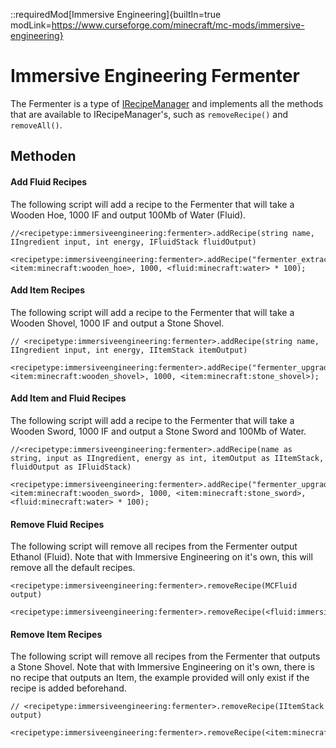 ::requiredMod[Immersive Engineering]{builtIn=true modLink=https://www.curseforge.com/minecraft/mc-mods/immersive-engineering}

# Immersive Engineering Fermenter

The Fermenter is a type of [IRecipeManager](/vanilla/api/managers/IRecipeManager) and implements all the methods that are available to IRecipeManager's, such as `removeRecipe()` and `removeAll()`.

## Methoden

#### Add Fluid Recipes

The following script will add a recipe to the Fermenter that will take a Wooden Hoe, 1000 IF and output 100Mb of Water (Fluid).

```zenscript
//<recipetype:immersiveengineering:fermenter>.addRecipe(string name, IIngredient input, int energy, IFluidStack fluidOutput)

<recipetype:immersiveengineering:fermenter>.addRecipe("fermenter_extract_water", <item:minecraft:wooden_hoe>, 1000, <fluid:minecraft:water> * 100);
```

#### Add Item Recipes

The following script will add a recipe to the Fermenter that will take a Wooden Shovel, 1000 IF and output a Stone Shovel.

```zenscript
// <recipetype:immersiveengineering:fermenter>.addRecipe(string name, IIngredient input, int energy, IItemStack itemOutput)

<recipetype:immersiveengineering:fermenter>.addRecipe("fermenter_upgrade_hoe", <item:minecraft:wooden_shovel>, 1000, <item:minecraft:stone_shovel>);
```

#### Add Item and Fluid Recipes

The following script will add a recipe to the Fermenter that will take a Wooden Sword, 1000 IF and output a Stone Sword and 100Mb of Water.

```zenscript
//<recipetype:immersiveengineering:fermenter>.addRecipe(name as string, input as IIngredient, energy as int, itemOutput as IItemStack, fluidOutput as IFluidStack)

<recipetype:immersiveengineering:fermenter>.addRecipe("fermenter_upgrade_sword", <item:minecraft:wooden_sword>, 1000, <item:minecraft:stone_sword>, <fluid:minecraft:water> * 100);
```

#### Remove Fluid Recipes

The following script will remove all recipes from the Fermenter output Ethanol (Fluid). Note that with Immersive Engineering on it's own, this will remove all the default recipes.

```zenscript
<recipetype:immersiveengineering:fermenter>.removeRecipe(MCFluid output)

<recipetype:immersiveengineering:fermenter>.removeRecipe(<fluid:immersiveengineering:ethanol>.fluid);
```

#### Remove Item Recipes

The following script will remove all recipes from the Fermenter that outputs a Stone Shovel. Note that with Immersive Engineering on it's own, there is no recipe that outputs an Item, the example provided will only exist if the recipe is added beforehand.

```zenscript
// <recipetype:immersiveengineering:fermenter>.removeRecipe(IItemStack output)

<recipetype:immersiveengineering:fermenter>.removeRecipe(<item:minecraft:stone_shovel>);
```